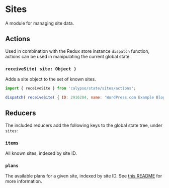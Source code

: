 # Sites

A module for managing site data.

## Actions

Used in combination with the Redux store instance `dispatch` function, actions can be used in manipulating the current global state.

### `receiveSite( site: Object )`

Adds a site object to the set of known sites.

```js
import { receiveSite } from 'calypso/state/sites/actions';

dispatch( receiveSite( { ID: 2916284, name: 'WordPress.com Example Blog' } ) );
```

## Reducers

The included reducers add the following keys to the global state tree, under `sites`:

### `items`

All known sites, indexed by site ID.

### `plans`

The available plans for a given site, indexed by site ID. See [this README](./plans/README.md) for more information.
